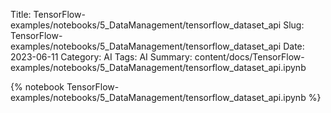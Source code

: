 Title: TensorFlow-examples/notebooks/5_DataManagement/tensorflow_dataset_api
Slug: TensorFlow-examples/notebooks/5_DataManagement/tensorflow_dataset_api
Date: 2023-06-11
Category: AI
Tags: AI
Summary: content/docs/TensorFlow-examples/notebooks/5_DataManagement/tensorflow_dataset_api.ipynb

{% notebook TensorFlow-examples/notebooks/5_DataManagement/tensorflow_dataset_api.ipynb %}